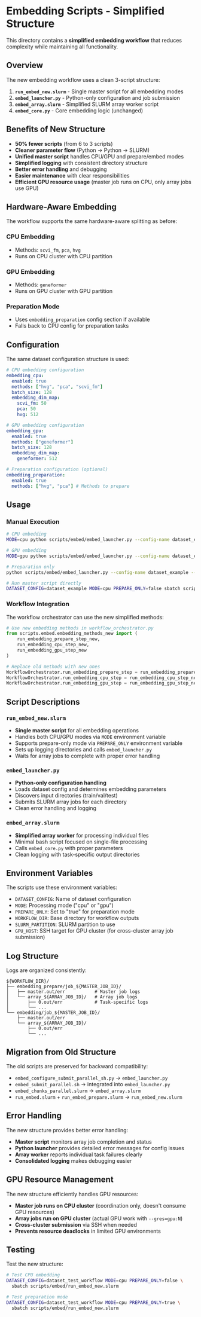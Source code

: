 # Embedding Scripts - Simplified Structure

This directory contains a **simplified embedding workflow** that reduces complexity while maintaining all functionality.

## Overview

The new embedding workflow uses a clean 3-script structure:

1. **`run_embed_new.slurm`** - Single master script for all embedding modes
2. **`embed_launcher.py`** - Python-only configuration and job submission
3. **`embed_array.slurm`** - Simplified SLURM array worker script
4. **`embed_core.py`** - Core embedding logic (unchanged)

## Benefits of New Structure

- **50% fewer scripts** (from 6 to 3 scripts)
- **Cleaner parameter flow** (Python → Python → SLURM)
- **Unified master script** handles CPU/GPU and prepare/embed modes
- **Simplified logging** with consistent directory structure
- **Better error handling** and debugging
- **Easier maintenance** with clear responsibilities
- **Efficient GPU resource usage** (master job runs on CPU, only array jobs use GPU)

## Hardware-Aware Embedding

The workflow supports the same hardware-aware splitting as before:

### CPU Embedding

- Methods: `scvi_fm`, `pca`, `hvg`
- Runs on CPU cluster with CPU partition

### GPU Embedding

- Methods: `geneformer`
- Runs on GPU cluster with GPU partition

### Preparation Mode

- Uses `embedding_preparation` config section if available
- Falls back to CPU config for preparation tasks

## Configuration

The same dataset configuration structure is used:

```yaml
# CPU embedding configuration
embedding_cpu:
  enabled: true
  methods: ["hvg", "pca", "scvi_fm"]
  batch_size: 128
  embedding_dim_map:
    scvi_fm: 50
    pca: 50
    hvg: 512

# GPU embedding configuration
embedding_gpu:
  enabled: true
  methods: ["geneformer"]
  batch_size: 128
  embedding_dim_map:
    geneformer: 512

# Preparation configuration (optional)
embedding_preparation:
  enabled: true
  methods: ["hvg", "pca"] # Methods to prepare
```

## Usage

### Manual Execution

```bash
# CPU embedding
MODE=cpu python scripts/embed/embed_launcher.py --config-name dataset_example

# GPU embedding
MODE=gpu python scripts/embed/embed_launcher.py --config-name dataset_example

# Preparation only
python scripts/embed/embed_launcher.py --config-name dataset_example --prepare-only

# Run master script directly
DATASET_CONFIG=dataset_example MODE=cpu PREPARE_ONLY=false sbatch scripts/embed/run_embed_new.slurm
```

### Workflow Integration

The workflow orchestrator can use the new simplified methods:

```python
# Use new embedding methods in workflow_orchestrator.py
from scripts.embed.embedding_methods_new import (
    run_embedding_prepare_step_new,
    run_embedding_cpu_step_new,
    run_embedding_gpu_step_new
)

# Replace old methods with new ones
WorkflowOrchestrator.run_embedding_prepare_step = run_embedding_prepare_step_new
WorkflowOrchestrator.run_embedding_cpu_step = run_embedding_cpu_step_new
WorkflowOrchestrator.run_embedding_gpu_step = run_embedding_gpu_step_new
```

## Script Descriptions

### `run_embed_new.slurm`

- **Single master script** for all embedding operations
- Handles both CPU/GPU modes via `MODE` environment variable
- Supports prepare-only mode via `PREPARE_ONLY` environment variable
- Sets up logging directories and calls `embed_launcher.py`
- Waits for array jobs to complete with proper error handling

### `embed_launcher.py`

- **Python-only configuration handling**
- Loads dataset config and determines embedding parameters
- Discovers input directories (train/val/test)
- Submits SLURM array jobs for each directory
- Clean error handling and logging

### `embed_array.slurm`

- **Simplified array worker** for processing individual files
- Minimal bash script focused on single-file processing
- Calls `embed_core.py` with proper parameters
- Clean logging with task-specific output directories

## Environment Variables

The scripts use these environment variables:

- `DATASET_CONFIG`: Name of dataset configuration
- `MODE`: Processing mode ("cpu" or "gpu")
- `PREPARE_ONLY`: Set to "true" for preparation mode
- `WORKFLOW_DIR`: Base directory for workflow outputs
- `SLURM_PARTITION`: SLURM partition to use
- `GPU_HOST`: SSH target for GPU cluster (for cross-cluster array job submission)

## Log Structure

Logs are organized consistently:

```
${WORKFLOW_DIR}/
├── embedding_prepare/job_${MASTER_JOB_ID}/
│   ├── master.out/err           # Master job logs
│   └── array_${ARRAY_JOB_ID}/   # Array job logs
│       ├── 0.out/err            # Task-specific logs
│       └── ...
└── embedding/job_${MASTER_JOB_ID}/
    ├── master.out/err
    └── array_${ARRAY_JOB_ID}/
        ├── 0.out/err
        └── ...
```

## Migration from Old Structure

The old scripts are preserved for backward compatibility:

- `embed_configure_submit_parallel_sh.py` → `embed_launcher.py`
- `embed_submit_parallel.sh` → integrated into `embed_launcher.py`
- `embed_chunks_parallel.slurm` → `embed_array.slurm`
- `run_embed.slurm` + `run_embed_prepare.slurm` → `run_embed_new.slurm`

## Error Handling

The new structure provides better error handling:

- **Master script** monitors array job completion and status
- **Python launcher** provides detailed error messages for config issues
- **Array worker** reports individual task failures clearly
- **Consolidated logging** makes debugging easier

## GPU Resource Management

The new structure efficiently handles GPU resources:

- **Master job runs on CPU cluster** (coordination only, doesn't consume GPU resources)
- **Array jobs run on GPU cluster** (actual GPU work with `--gres=gpu:N`)
- **Cross-cluster submission** via SSH when needed
- **Prevents resource deadlocks** in limited GPU environments

## Testing

Test the new structure:

```bash
# Test CPU embedding
DATASET_CONFIG=dataset_test_workflow MODE=cpu PREPARE_ONLY=false \
  sbatch scripts/embed/run_embed_new.slurm

# Test preparation mode
DATASET_CONFIG=dataset_test_workflow MODE=cpu PREPARE_ONLY=true \
  sbatch scripts/embed/run_embed_new.slurm
```
